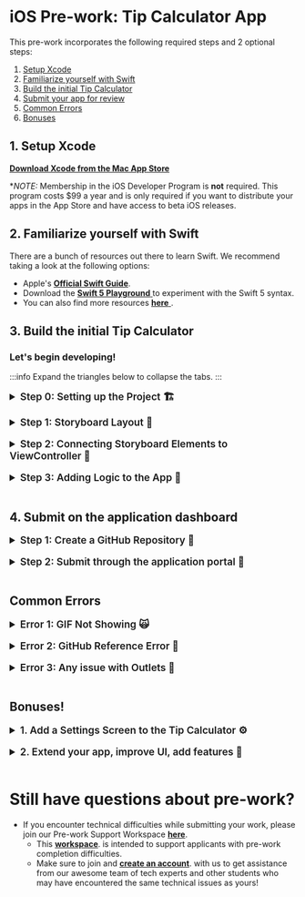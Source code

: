 
# iOS Pre-work: Tip Calculator App

This pre-work incorporates the following required steps and 2 optional steps:

1. [Setup Xcode](#heading-1-setup-xcode)
1. [Familiarize yourself with Swift](#heading-2-familiarize-yourself-with-swift)
1. [Build the initial Tip Calculator](#heading-3-build-the-initial-tip-calculator)
1. [Submit your app for review](#heading-4-submit-on-the-application-dashboard)
1. [Common Errors](#heading-common-errors)
1. [Bonuses](#heading-bonuses)

## 1. Setup Xcode

<a href="https://itunes.apple.com/us/app/xcode/id497799835?mt=12#" alt="**Download Xcode from the Mac App Store**" title="**Download Xcode from the Mac App Store**" target="_blank">**Download Xcode from the Mac App Store**</a>

**NOTE:* Membership in the iOS Developer Program is **not** required. This program costs $99 a year and is only required if you want to distribute your apps in the App Store and have access to beta iOS releases.

## 2. Familiarize yourself with Swift

There are a bunch of resources out there to learn Swift. We recommend taking a look at the following options:


* Apple's <a href="https://docs.swift.org/swift-book/GuidedTour/GuidedTour.html" alt="**Official Swift Guide**" title="**Official Swift Guide**" target="_blank">**Official Swift Guide**</a>.
* Download the <a href="https://docs.swift.org/swift-book/GuidedTour/GuidedTour.playground.zip" alt=" **Swift 5 Playground** " title=" **Swift 5 Playground** " target="_blank"> **Swift 5 Playground** </a> to experiment with the Swift 5 syntax.
* You can also find more resources <a href="https://developer.apple.com/swift/resources/" alt=" **here** " title=" **here** " target="_blank"> **here** </a>.


## 3. Build the initial Tip Calculator


### Let's begin developing! 

:::info
Expand the triangles below to collapse the tabs.
:::
 

<details>
<summary style="font-size:1.25em; font-weight: 600"> Step 0: Setting up the Project 🏗 </summary>

* Make sure you have the latest version of Xcode installed.
*  Open Xcode and click "Create a new Xcode project".
*  Under the **"iOS"** Tab, click on **"App"**, then click "Next".
*  Set the Interface to "Storyboard"
*  Make sure you set up your project as shown in the gif below.
*  Choose a location to save the project. *We recommend saving the project on your Desktop*.

<img src='https://i.imgur.com/S3xoM2r.gif' title='Xcode Setup' alt='Xcode Setup' />

</details>

<br>

<details>
<summary style="font-size:1.25em; font-weight: 600"> Step 1: Storyboard Layout 📱 </summary>

Drag 5 labels, 1 text field, and a segmented control bar from the Objects Library. Drag them onto your View Controller in `Main.Storyboard`. See the gif below.

<img src='https://imgur.com/Yzmmb3E.gif' title='Objects Library' alt='Objects Library' />

Afterwards, check to see that your Tip Calculator storyboard elements looks like the image below.

<img src='https://imgur.com/idVTdtw.png' title='ViewController Layout' alt='ViewController Layout' height=500 />

We'll need to name and format the items on our Storyboard. This can be done in the  "Attributes Inspector" section, on the righthand side.

<img src='https://imgur.com/995vtYd.gif' title='Naming objects' alt='Naming objects' />

</details>

<br>


<details>
<summary style="font-size:1.25em; font-weight: 600"> Step 2: Connecting Storyboard Elements to ViewController 🚠</summary>

To connect the objects to our code, you'll need to open the Assistant Editor.
*Note: There are a few ways to open it.*

**1. Press and hold the `alt/option` button on your keyboard and click the file you want to open in the Assistant Editor.**

**2. Click the "Add Editor" button on the right button, click the top folder icon and click the `ViewController.swift` file, as shown below.**

<img src='https://imgur.com/j7t7AHt.gif' title='Assistant Editor Add Editor' alt='Assistant Editor Add Editor' />

**3. Click on the "Adjust Editor" options button and click "Assistant".**

<img src='https://imgur.com/MBNonBD.gif' title='Assistant Editor Adjust Editor' alt='Assistant Editor Adjust Editor' />

We need to connect our items to our code in the `ViewController.swift` file. To connect the UI elements to your ViewController, press and hold the <kbd> control </kbd> key (also called control-dragging) from the item in the Storyboard and move the mouse cursor to the swift file under the `viewDidLoad()` function. See the gif below on control-dragging.

<img src='https://i.imgur.com/3m3AIE2.gif' title='Xcode Control Drag' alt='Xcode Control Drag' />

Do this for the following objects:

* Text Field (name it `billAmountTextField`)
* Label, next to the 'Tip Percentage' label (name it `tipAmountLabel`)
* Segmented Control (name it `tipControl`)
* Label, next to the 'Total' label (name it `totalLabel`)
* Action from segment control, under the `override func viewDidLoad()` function (name it `calculateTip`). Like this:
	<img src='https://i.imgur.com/xrY8tnq.gif' title='Xcode Layout' alt='Xcode Layout' />

#### Checking Your Outlets

Make sure that your outlets are connected to your view controller by making sure they look like this:

<img src='https://imgur.com/YNbfpr2.png' title='Xcode Layout' alt='Xcode Layout' />

Another way to check is through the Document Outline. 

Check to make sure each item is connected by right-clicking the 'Tip Calculator' view controller in the `Main.storyboard` file, as shown below.

<img src='https://imgur.com/cpdKVbS.png' title='Verifying Item Connections' alt='Verifying Item Connections' />


:::warning
**NOTE:** If you see any outlets with a warning (⚠️) sign next to it, **remove it and reconnect them correctly!**
:::

</details>

<br>

<details>
<summary style="font-size:1.25em; font-weight: 600"> Step 3: Adding Logic to the App 🧠 </summary>

Now that everything is connected, we can begin coding.
In the `calculateTip` function, we need to do three things:

1. Get the initial bill amount and calculate the tips.
1. Calculate the total cost.
1. Update the tip and total labels.

Add the logic code to the function we created inside of the `caculateTip()`function:

<img src='https://imgur.com/KhtfW91.png' title='Calculate Tip' alt='Calculate Tip' />

You may notice that the tip and total don't display properly. To fix this, go to your storyboard and change the width of the tip percentage label and the total label (by clicking on the label and dragging out the width space).

After all this, go ahead and run your project and test it out on your desired iPhone simulator shown below:

<img src='https://imgur.com/1DD3mOj.png' title='Calculate Tip' alt='Calculate Tip' />


### ⚠️ Next Step: [Submit your Tip Calculator](#heading-4-submit-on-the-application-dashboard)

If your app works, push it to GitHub and record a gif of your working app. If you want to go above and beyond, try improving the UI and adding features. See below for some optional user stories.

###### Some ideas to improve the app are:

    - Create a tip slider that adjusts the tip percentage.
    - Make a tip splitting feature
    - A settings page to change the currency (based on global location) or the default tip


</details>

<br>

## 4. Submit on the application dashboard

<details>
<summary style="font-size:1.25em; font-weight: 600"> Step 1: Create a GitHub Repository 📕 </summary>

1. Watch this short introduction video -> <a href="https://www.youtube.com/watch?v=w3jLJU7DT5E" alt="**What is GitHub?**" title="**What is GitHub?**" target="_blank">**What is GitHub?**</a> *(3:32)*
1. Create Repository, Commit, and Push using GitHub Desktop (10min)
		<iframe width="560" height="315" src="https://www.youtube.com/embed/PvUexC0-D2s" title="YouTube video player" frameborder="0" allow="accelerometer; autoplay; clipboard-write; encrypted-media; gyroscope; picture-in-picture" allowfullscreen></iframe>
	- ⚠️ **IMPORTANT:** You will now have to **re-open** your XCode project in the new repository folder location your moved it to to continue working on it!
	- **Want to learn more about GitHub?** Understanding GitHub is **a must** for tech professionals. Although we will be learning it more in class, we highly recommend to start getting familiarized with it :)
		- <a href="https://lab.github.com/" alt="**Practice more GitHub!**" title="**Practice more GitHub!**" target="_blank">**Practice more GitHub!**</a>
		- <a href="https://guides.codepath.com/ios/Using-Git-with-Terminal" alt="**Git + Terminal**" title="**Git + Terminal**" target="_blank">**Git + Terminal**</a>
1. **Update your `README.md`** with the <a href="https://courses.codepath.org/snippets/ios_university/readme_templates/prework_readme.md?raw=true" alt="**Tip Calculator - README Template**" title="**Tip Calculator - README Template**" target="_blank">**Tip Calculator - README Template**</a> in your project repository as a `README.md` file and push it to GitHub 
1. After making your first commit/push, double check that your repository is `public`
	- Go to your github.com dashboard, click on your prework project, select the settings tab and scroll all the way down
	- It should look something like this
		- <img src='https://i.imgur.com/LdJ4P5t.png' title='Public Repo' width='' alt='Public Repo' />
1. Create GIF of your project and add it to your `README.md`
	- <a href="https://www.youtube.com/watch?v=8ELbIR67-cQ&list=PLrT2tZ9JRrf6oUda8qqSMwrJWn-SM-BQT&index=4" alt="**Creating a Gif using Recordit**" title="**Creating a Gif using Recordit**" target="_blank">**Creating a Gif using Recordit**</a> *2:15* 
	- <a href="https://hackmd.io/@codepath-tfs/record-gifs-quicktime" alt="**Creating a Gif using QuickTime**" title="**Creating a Gif using QuickTime**" target="_blank">**Creating a Gif using QuickTime**</a> *6:00* – does not require downloading tools

:::warning

**Recommended GIF Recording Tools**

- <a href="http://recordit.co/" alt="**Recordit**" title="**Recordit**" target="_blank">**Recordit**</a>
- <a href="https://getkap.co/" alt="**Kap**" title="**Kap**" target="_blank">**Kap**</a>

:::

</details>

<br>


<details>
<summary style="font-size:1.25em; font-weight: 600"> Step 2: Submit through the application portal 🙌 </summary>

1. Head to the <a href="https://apply.codepath.org/dashboard" alt="**application dashboard**" title="**application dashboard**" target="_blank">**application dashboard**</a> and click the **SUBMIT** button in the *Pre-work Status* section. 
<img src="https://i.imgur.com/WzXvbgU.png" height=400 /><br>  

**NOTE:** If you can't find this section, try to log out of your GitHub, refresh the page, and then log back in.

1. Complete the submission form

- **Field 1:** Enter your Tip Calculator GitHub repo URL
- **Field 2:** Enter the URL of your App walkthrough gif
  - Example: `https://i.imgur.com/my_walkthrough.gif`
  	^ Make sure your GIF link ends with `.gif`, otherwise it won't work!
		^ You can test it in an *incognito/private mode* in your browser as well
- **Field 3:** Enter about how many hours you spent on the pre-work. (There is no right or wrong answer here)
- **Field 4:** Enter any additional info (optional).

1. Click the **Submit** button to submit your pre-work 👍

:::success
**🎉 Congratulations, you finished the tip calculator! 🎉**
:::

When you've completed this, you'll hear from us soon with more information about the rest of the selection process. In the meantime, you can focus on **improving the functionality and user interface** of your app as outlined under **Bonuses!** section. While these remaining steps are optional, completing them will help you familiarize yourself with the coding environment, increasing your chances of thriving in the course. *However, the completion of these additional steps does not guarantee admission.*

### Excellent Past Submissions 💯

Here are some examples of excellent past submissions. It only takes a couple hours to implement the basic version, but you should spend more time exploring the iOS framework.

- Examples with Animations

<img src='https://github.com/naeims/tipcalculator/raw/master/anim_tip_calculator.gif' title='img' width='200' alt='img' /> <img src='http://i.imgur.com/8Ra8d4j.gif' title='img' width='200' alt='img' /> <img src='https://github.com/peterbai/ios-tip-calculator/raw/master/gif/gif-currency-01.gif' title='img' width='200' alt='img' />

- Examples with Dark Mode Enabled

<img src='https://github.com/membriux/CodePath-iOS/raw/main/TipCalculator/walkthrough.gif' title='dark mode' width='200' alt='img'/>
<img src='https://i.imgur.com/vDUlI9p.gif' width='200' title='dark mode'/>

</details>

<br>

## Common Errors

<details>
<summary style="font-size:1.25em; font-weight: 600"> Error 1: GIF Not Showing 🙀</summary>

For the GIF to show, make sure that your link **contains** the file extension at the end (.gif)

Here is an example URL of how it should look:
`https://i.imgur.com/JL1snRo.gif`

^^ *Notice* the ***.gif*** extension at the end

On your readme md file, the markdown should look like this:
`![](https://i.imgur.com/JL1snRo.gif)`

We recommend using these tools to help you record GIFs on your computer:

:::warning

**GIF Recording Tools**

- <a href="http://recordit.co/" alt="**Recordit**" title="**Recordit**" target="_blank">**Recordit**</a>
- <a href="https://getkap.co/" alt="**Kap**" title="**Kap**" target="_blank">**Kap**</a>

:::

</details>

<br>


<details>
<summary style="font-size:1.25em; font-weight: 600"> Error 2: GitHub Reference Error 🐙 </summary>

**ERROR: GitHub reference 'refs/heads/master' not found (-9)**

This problem has many solutions to it. Here a few links to help you fix it:

SOLUTIONS 

1. https://stackoverflow.com/questions/30809205/couldnt-set-refs-heads-master-when-commit
2. https://stackoverflow.com/questions/33262304/cannot-resolve-git-xcode-7-repository-issue-commit-fails-error-building-trees
3. https://github.com/desktop/desktop/issues/3838#issuecomment-359297523

If those solutions don't work, you can create another GitHub repo and simply copy/paste your project in that repo folder.

</details>

<br>



<details>
<summary style="font-size:1.25em; font-weight: 600"> Error 3: Any issue with Outlets 🔌</summary>

This is most likely an issue with your outlets. Go to the outlets menu on the storyboard and verify that your outlets are connected correctly.

This can be caused when you create and delete a current outlet and create a new one. 

The image below shows how an outlet is made correctly:

![](https://raw.githubusercontent.com/jonkykong/SideMenu/master/etc/Screenshot3.png)

The second image shows an outlet that was broken (the broken outlet is the one with a warning sign <img alt="warning" title="warning" src="/images/emoji/unicode/26a0.png"}" style="vertical-align:middle" width="20" height="20" /> next to it):

![](https://i.imgur.com/CjpWKIm.png)

</details>

<br>


## Bonuses!


<details>
<summary style="font-size:1.25em; font-weight: 600"> 1. Add a Settings Screen to the Tip Calculator ⚙️</summary>

Example Apps with settings screen: 

<img src='https://media.giphy.com/media/l580imUdTxyeKq8OaB/giphy.gif' width='200' title='img'/>
<img src='https://i.imgur.com/b51YqaJ.mp4' width='200' title'img'/>

### Enable Navigation between Screens

Now that we are adding a second screen to our app, we'll want to enable navigation from our first screen. We'll be using <a href="http://guides.codepath.org/ios/Using-Navigation-Controllers" alt=" "push" navigation " title=" "push" navigation " target="_blank"> "push" navigation </a> to allow the user to go from the main tip screen to the settings screen.

The first step in enabling push navigation is to embed our tip ViewController inside of a UINavigationController. After opening `Main.storyboard` and selecting the `ViewController`, select `Editor => Embed In => Navigation Controller` from the Xcode menu. The steps are also shown in the following gif:

![](https://i.imgur.com/8w0jLlX.gif)

Next, we'll move on to creating the settings screen.

### Create a Settings View Controller

Every screen in your application is implemented by a view controller. A view controller has two parts: the designed part that's in the Storyboard and an Swift class that contains the code for that screen.

If a screen in the application doesn't require any code, then it can use the default UIViewController. However, as soon as you need to handle events like a user tapping on the screen, then you need to create a custom view controller for that screen.

1. For our settings screen, we need a custom view controller (`SettingsViewController`):

- Create the class (File -> New -> File -> Cocoa Touch Class) with the following options:

  <img src='https://i.imgur.com/ZRAM1Bk.png' title='SettingsVC' width='' alt='SettingsVC' />

- Then, use the "Object Library" to add a View Controller to the `Main.storyboard` and associate it with the `SettingsViewController` class:

    <img src='https://i.imgur.com/Vght24Z.gif' title='storyboard_settings_vc' width='' alt='storyboard_settings_vc' />


1. Now we need a button for the user to tap to open the settings screen:
  
- We'll do this by adding a button to the navigation bar:

	<img src='https://i.imgur.com/0gJ9OvP.gif' title='bar button settings' width='' alt='bar button settings' />

- Note: If you don't see the text "Tip Calculator" in your navigation bar, you can configure this in the `viewDidLoad` method of your Tip ViewController:

    ```swift
    override func viewDidLoad() {
        super.viewDidLoad()

        // Sets the title in the Navigation Bar
        self.title = "Tip Calculator"

        // ...
     }
       ```

- Let's go back to the `Main.storyboard` and check out our`BarButtonItem` called 'Settings'. Lets make this button take "segue" us to the `SettingsViewController` when we tap on it:

	<img src='https://i.imgur.com/dMpcSYt.gif' title='Segue to Settings' width='' alt='Segue to Settings' />


- **Note:** You'll need to ctrl-drag from the `BarButtonItem` to the `SettingsViewController` to create the show segue.

**Additional info:** In iOS, navigation stacks are one of the most common navigation mechanisms. You've seen it in many apps when you tap a button a new view slides in from the right. When you tap the back button, the previous view slides in from the left. A UINavigationController maintains the stack of view controllers and you can push new view controllers onto the stack. The back button is automatically added and tapping on the back button will pop the most recent view controller.

### Designing the Settings Screen

The purpose of the settings screen is to configure the default tip percentage. In the `SettingsViewController` we added to the Main Storyboard, design what you think the SettingsViewController should look like.

### Loading and Saving

There are several different ways to save data in iOS. The simplest to use is called <a href="http://guides.codepath.org/ios/UserDefaults" alt=" UserDefaults " title=" UserDefaults " target="_blank"> UserDefaults </a>. UserDefaults allows you to save arbitrary keys and values and then retrieve these later from anywhere in your app.

Note the `synchronize` call. NSUserDefaults automatically and periodically synchronizes, but to manually flush the keys and values to disk, call [synchronize](https://developer.apple.com/library/ios/documentation/Cocoa/Reference/Foundation/Classes/NSUserDefaults_Class/#//apple_ref/occ/instm/NSUserDefaults/synchronize) to guarantee that your updates are saved.

For the Tip Calculator, you can save the new default tip percentage each time the user changes it on the settings screen.

### View Controller Lifecycle

When returning to the main `TipViewController` from the settings screen, it would be good to have the tip percentage reflect the new default value. One way to do that is load the tip percentage from UserDefaults whenever the view appears.

A view controller has a series of "lifecycle" methods that are called at various stages. When the view controller is initially set up, `viewDidLoad` is called. As it is shown `viewWillAppear` and `viewDidAppear` are called. As it is hidden `viewWillDisappear` and `viewDidDisappear` are called. The lifecycle methods are split into two methods (i.e. `viewWillAppear` and `viewDidAppear`) because sometimes you want some behavior to happen before the transition animation starts or after the transition animation ends.

In `TipViewController.swift`, try adding the following methods and watch the console output as you navigate into the settings view and back. Note the comment in `viewWillAppear` about retrieving the default tip percentage.

```swift
override func viewWillAppear(_ animated: Bool) {
    super.viewWillAppear(animated)
    print("view will appear")
    // This is a good place to retrieve the default tip percentage from UserDefaults
    // and use it to update the tip amount
}

override func viewDidAppear(_ animated: Bool) {
    super.viewDidAppear(animated)
    print("view did appear")
}

override func viewWillDisappear(_ animated: Bool) {
    super.viewWillDisappear(animated)
    print("view will disappear")
}

override func viewDidDisappear(_ animated: Bool) {
    super.viewDidAppear(animated)
    print("view did disappear")
}
```

### Animating View Properties (Optional)

<a href="http://guides.codepath.org/ios/Animating-View-Properties" alt=" Animating view properties " title=" Animating view properties " target="_blank"> Animating view properties </a> is a great way to improve your UI. Many UIView properties can be animated, including frame, center, backgroundColor, alpha, transform, etc.

Be sure to include in the README an updated GIF walkthrough.

</details>

<br>

<details>
<summary style="font-size:1.25em; font-weight: 600"> 2. Extend your app, improve UI, add features 🎨 </summary>

Try your hand at implementing the following user stories and any other extensions of your own choosing:

- Remember the bill amount across app restarts. After an extended period of time, clear the state. This is a UI trick that Apple uses with the Spotlight app. If you return there a minute later, it will show your most recent search. if you return 10 minutes later, it defaults to blank. To implement this, plug into the application lifecycle and track time using NSDate.
- Use locale specific currency and currency thousands separator.
- Add a light/dark color theme to the settings view. In viewWillAppear, update views with the correct theme colors.
- Make sure the keyboard is always visible and the bill amount is always the first responder. This way the user doesn't have to tap anywhere to use this app. Just launch the app and start typing.
- Add animations to your UI
- The Tip calculator has a very primitive UI. Feel free to play with colors, layout, or even modify the UI to improve it.


</details>

<br>

# Still have questions about pre-work?

* If you encounter technical difficulties while submitting your work, please join our Pre-work Support Workspace **[here](https://go.codepath.org/preworkslack)**. 
  - This <a href="https://go.codepath.org/preworkslack" alt="**workspace**" title="**workspace**" target="_blank">**workspace**</a>. is intended to support applicants with pre-work completion difficulties. 
  - Make sure to join and <a href="https://go.codepath.org/preworkslack" alt="**create an account**" title="**create an account**" target="_blank">**create an account**</a>. with us to get assistance from our awesome team of tech experts and other students who may have encountered the same technical issues as yours!